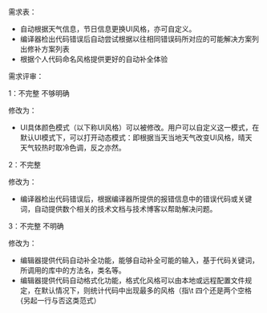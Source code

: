 需求表：
- 自动根据天气信息，节日信息更换UI风格，亦可自定义。
- 编译器检出代码错误后自动尝试根据以往相同错误码所对应的可能解决方案列出修补方案列表
- 根据个人代码命名风格提供更好的自动补全体验

需求评审：

1：不完整 不够明确

修改为：

- UI具体颜色模式（以下称UI风格）可以被修改。用户可以自定义这一模式，在默认UI模式下，可以打开动态模式：即根据当天当地天气改变UI风格，晴天 天气较热时取冷色调，反之亦然。

2：不完整 

修改为：

- 编译器检出代码错误后，根据编译器所提供的报错信息中的错误代码或关键词，自动提供数个相关的技术文档与技术博客以帮助解决问题。

3：不完整 不明确

修改为：

- 编辑器提供代码自动补全功能，能够自动补全可能的输入，基于代码关键词，所调用的库中的方法名，类名等。
- 编辑器提供代码自动格式化功能，格式化风格可以由本地或远程配置文件规定，在默认情况下，则统计代码中出现最多的风格（指\t 四个还是两个空格 {另起一行与否这类范式）